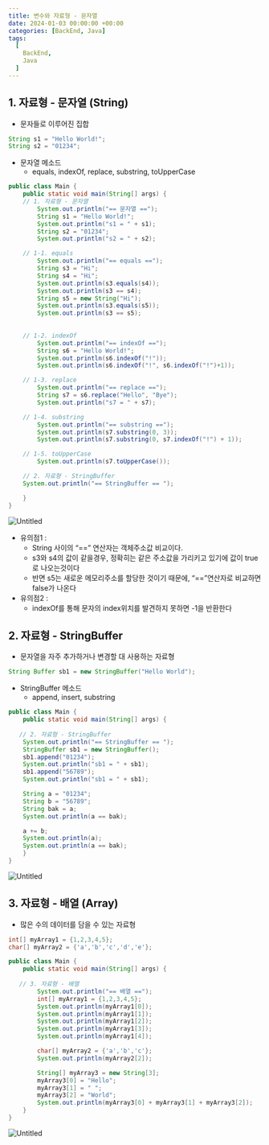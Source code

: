 ```yaml
---
title: 변수와 자료형 - 문자열
date: 2024-01-03 00:00:00 +00:00
categories: [BackEnd, Java]
tags:
  [
    BackEnd,
    Java
  ]
---
```


## 1. 자료형 - 문자열 (String)

- 문자들로 이루어진 집합

```java
String s1 = "Hello World!";
String s2 = "01234";
```

- 문자열 메소드
    - equals, indexOf, replace, substring, toUpperCase

```java
public class Main {
    public static void main(String[] args) {
    // 1. 자료형 - 문자열
        System.out.println("== 문자열 ==");
        String s1 = "Hello World!";
        System.out.println("s1 = " + s1);
        String s2 = "01234";
        System.out.println("s2 = " + s2);

    // 1-1. equals
        System.out.println("== equals ==");
        String s3 = "Hi";
        String s4 = "Hi";
        System.out.println(s3.equals(s4));
        System.out.println(s3 == s4);
        String s5 = new String("Hi");
        System.out.println(s3.equals(s5));
        System.out.println(s3 == s5);
			
    
	// 1-2. indexOf
        System.out.println("== indexOf ==");
        String s6 = "Hello World!";
        System.out.println(s6.indexOf("!"));
        System.out.println(s6.indexOf("!", s6.indexOf("!")+1)); 

    // 1-3. replace
        System.out.println("== replace ==");
        String s7 = s6.replace("Hello", "Bye");
        System.out.println("s7 = " + s7);

    // 1-4. substring
        System.out.println("== substring ==");
        System.out.println(s7.substring(0, 3));
        System.out.println(s7.substring(0, s7.indexOf("!") + 1));

    // 1-5. toUpperCase
        System.out.println(s7.toUpperCase());

    // 2. 자료형 - StringBuffer
    System.out.println("== StringBuffer == ");

    }
}
```

![Untitled](https://prod-files-secure.s3.us-west-2.amazonaws.com/97f8f071-477d-4db3-a9c0-4dad109b848c/50095b0e-bab4-4f74-928f-6a3795cb04bd/Untitled.png)

- 유의점1 :
    - String 사이의 “==” 연산자는 객체주소값 비교이다.
    - s3와 s4의 값이 같을경우, 정확히는 같은 주소값을 가리키고 있기에 값이 true로 나오는것이다
    - 반면 s5는 새로운 메모리주소를 할당한 것이기 때문에, “==”연산자로 비교하면 false가 나온다
- 유의점2 :
    - indexOf를 통해 문자의 index위치를 발견하지 못하면 -1을 반환한다

## 2. 자료형 - StringBuffer

- 문자열을 자주 추가하거나 변경할 대 사용하는 자료형

```java
String Buffer sb1 = new StringBuffer("Hello World");
```

- StringBuffer 메소드
    - append, insert, substring

```java
public class Main {
    public static void main(String[] args) {
    
   // 2. 자료형 - StringBuffer
    System.out.println("== StringBuffer == ");
    StringBuffer sb1 = new StringBuffer();
    sb1.append("01234");
    System.out.println("sb1 = " + sb1);
    sb1.append("56789");
    System.out.println("sb1 = " + sb1);

    String a = "01234";
    String b = "56789";
    String bak = a;
    System.out.println(a == bak);

    a += b;
    System.out.println(a);
    System.out.println(a == bak);
    }
}
```

![Untitled](https://prod-files-secure.s3.us-west-2.amazonaws.com/97f8f071-477d-4db3-a9c0-4dad109b848c/33e881f8-fb78-4d92-99f1-92b53b4ad2f0/Untitled.png)

## 3. 자료형 - 배열 (Array)

- 많은 수의 데이터를 담을 수 있는 자료형

```java
int[] myArray1 = {1,2,3,4,5};
char[] myArray2 = {'a','b','c','d','e'};
```

```java
public class Main {
    public static void main(String[] args) {
    
   // 3. 자료형 - 배열
        System.out.println("== 배열 ==");
        int[] myArray1 = {1,2,3,4,5};
        System.out.println(myArray1[0]);
        System.out.println(myArray1[1]);
        System.out.println(myArray1[2]);
        System.out.println(myArray1[3]);
        System.out.println(myArray1[4]);

        char[] myArray2 = {'a','b','c'};
        System.out.println(myArray2[2]);

        String[] myArray3 = new String[3];
        myArray3[0] = "Hello";
        myArray3[1] = " ";
        myArray3[2] = "World";
        System.out.println(myArray3[0] + myArray3[1] + myArray3[2]);
    }
}
```

![Untitled](https://prod-files-secure.s3.us-west-2.amazonaws.com/97f8f071-477d-4db3-a9c0-4dad109b848c/4f328659-6744-4ce5-8040-31fbe4f92e1a/Untitled.png)
